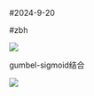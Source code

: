 #2024-9-20

#zbh

![](https://cdn.jsdelivr.net/gh/tj-messi/picture/1726826799326.png)

gumbel-sigmoid结合

![](https://cdn.jsdelivr.net/gh/tj-messi/picture/1726826930593.png)


